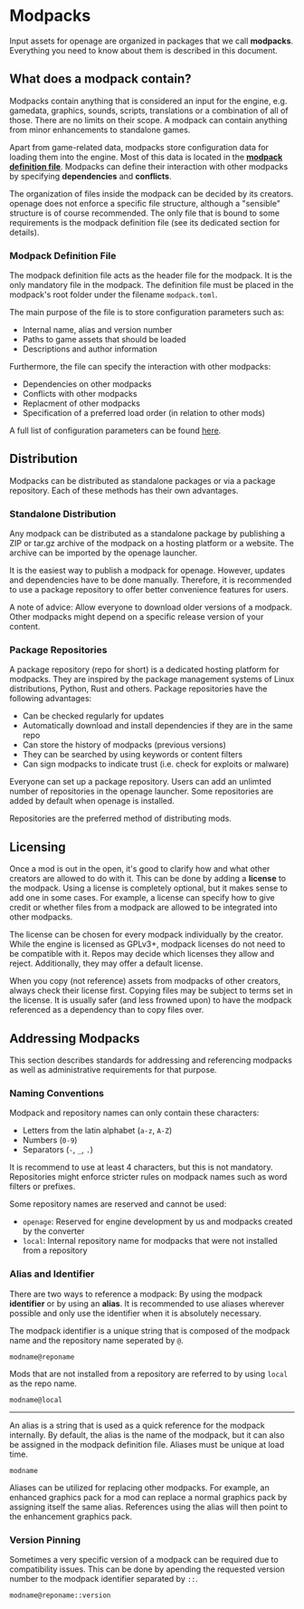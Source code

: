 # Modpacks

Input assets for openage are organized in packages that we call **modpacks**.
Everything you need to know about them is described in this document.


## What does a modpack contain?

Modpacks contain anything that is considered an input for the engine, e.g.
gamedata, graphics, sounds, scripts, translations or a combination of all
of those. There are no limits on their scope. A modpack can contain
anything from minor enhancements to standalone games.

Apart from game-related data, modpacks store configuration data for loading
them into the engine. Most of this data is located in the
**[modpack definition file](#modpack-definition-file)**. Modpacks can define
their interaction with other modpacks by specifying **dependencies** and
**conflicts**.

The organization of files inside the modpack can be decided by its creators.
openage does not enforce a specific file structure, although a "sensible"
structure is of course recommended. The only file that is bound to some requirements
is the modpack definition file (see its dedicated section for details).


### Modpack Definition File

The modpack definition file acts as the header file for the modpack. It is
the only mandatory file in the modpack. The definition file must be placed
in the modpack's root folder under the filename `modpack.toml`.

The main purpose of the file is to store configuration parameters such as:

* Internal name, alias and version number
* Paths to game assets that should be loaded
* Descriptions and author information

Furthermore, the file can specify the interaction with other modpacks:

* Dependencies on other modpacks
* Conflicts with other modpacks
* Replacment of other modpacks
* Specification of a preferred load order (in relation to other mods)

A full list of configuration parameters can be found [here](modpack_definition_file.md).


## Distribution

Modpacks can be distributed as standalone packages or via a package
repository. Each of these methods has their own advantages.


### Standalone Distribution

Any modpack can be distributed as a standalone package by publishing
a ZIP or tar.gz archive of the modpack on a hosting platform or a
website. The archive can be imported by the openage launcher.

It is the easiest way to publish a modpack for openage. However, updates
and dependencies have to be done manually. Therefore, it is recommended
to use a package repository to offer better convenience features for users.

A note of advice: Allow everyone to download older versions of a modpack.
Other modpacks might depend on a specific release version of your content.


### Package Repositories

A package repository (repo for short) is a dedicated hosting platform for
modpacks. They are inspired by the package management systems of Linux
distributions, Python, Rust and others. Package repositories have the following
advantages:

* Can be checked regularly for updates
* Automatically download and install dependencies if they are in the same repo
* Can store the history of modpacks (previous versions)
* They can be searched by using keywords or content filters
* Can sign modpacks to indicate trust (i.e. check for exploits or malware)

Everyone can set up a package repository. Users can add an unlimted number of
repositories in the openage launcher. Some repositories are added by default
when openage is installed.

Repositories are the preferred method of distributing mods.


## Licensing

Once a mod is out in the open, it's good to clarify how and what other creators are
allowed to do with it. This can be done by adding a **license** to the
modpack. Using a license is completely optional, but it makes sense to
add one in some cases. For example, a license can specify how to give credit
or whether files from a modpack are allowed to be integrated into other modpacks.

The license can be chosen for every modpack individually by the creator.
While the engine is licensed as GPLv3+, modpack licenses do not need to
be compatible with it. Repos may decide which licenses they allow and
reject. Additionally, they may offer a default license.

When you copy (not reference) assets from modpacks of other creators,
always check their license first. Copying files may be subject to terms set
in the license. It is usually safer (and less frowned upon) to have the modpack
referenced as a dependency than to copy files over.


## Addressing Modpacks

This section describes standards for addressing and referencing modpacks
as well as administrative requirements for that purpose.


### Naming Conventions

Modpack and repository names can only contain these characters:

* Letters from the latin alphabet (`a-z`, `A-Z`)
* Numbers (`0-9`)
* Separators (`-`, `_`, `.`)

It is recommend to use at least 4 characters, but this is not mandatory.
Repositories might enforce stricter rules on modpack names such as
word filters or prefixes.

Some repository names are reserved and cannot be used:

* `openage`: Reserved for engine development by us and modpacks created by the converter
* `local`: Internal repository name for modpacks that were not installed from a repository


### Alias and Identifier

There are two ways to reference a modpack: By using the modpack **identifier**
or by using an **alias**. It is recommended to use aliases wherever possible
and only use the identifier when it is absolutely necessary.

The modpack identifier is a unique string that is composed of the modpack
name and the repository name seperated by `@`.

```
modname@reponame
```

Mods that are not installed from a repository are referred to by using `local`
as the repo name.

```
modname@local
```

----

An alias is a string that is used as a quick reference for the modpack
internally. By default, the alias is the name of the modpack, but it can
also be assigned in the modpack definition file. Aliases must be unique
at load time.

```
modname
```

Aliases can be utilized for replacing other modpacks. For example, an enhanced
graphics pack for a mod can replace a normal graphics pack by assigning itself
the same alias. References using the alias will then point to the enhancement
graphics pack.


### Version Pinning

Sometimes a very specific version of a modpack can be required due to
compatibility issues. This can be done by apending the requested version
number to the modpack identifier separated by `::`.

```
modname@reponame::version
```
